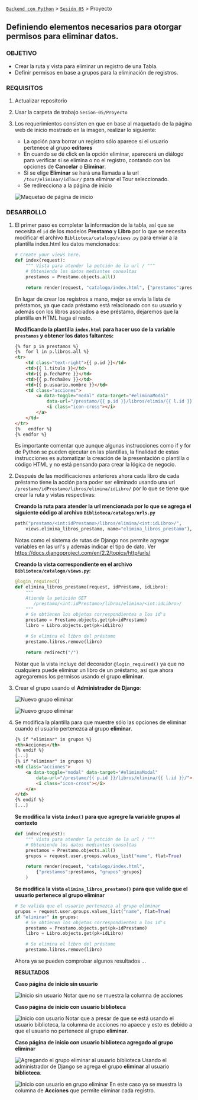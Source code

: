 [`Backend con Python`](../../Readme.md) > [`Sesión 05`](../Readme.md) > Proyecto
## Definiendo elementos necesarios para otorgar permisos para eliminar datos.

### OBJETIVO
- Crear la ruta y vista para eliminar un registro de una Tabla.
- Definir permisos en base a grupos para la eliminación de registros.

### REQUISITOS
1. Actualizar repositorio
1. Usar la carpeta de trabajo `Sesion-05/Proyecto`
1. Los requerimientos consisten en que en base al maquetado de la página web de inicio mostrado en la imagen, realizar lo siguiente:
   - La opción para borrar un registro sólo aparece si el usuario pertenece al grupo __editores__
   - En cuando se dé click en la opción eliminar, aparecerá un diálogo para verificar si se elimina o no el registro, contando con las opciones de __Cancelar__ o __Eliminar__.
   - Si se elige __Eliminar__ se hará una llamada a la url `/tour/eliminar/idTour/` para eliminar el Tour seleccionado.
   - Se redirecciona a la página de inicio

   ![Maquetao de página de inicio](assets/pagina-inicio-borrar-01.png)

### DESARROLLO
1. El primer paso es completar la información de la tabla, así que se necesita el `id` de los modelos __Prestamo__ y __Libro__ por lo que se necesita modificar el archivo `Biblioteca/catalogo/views.py` para enviar a la plantilla index.html los datos mencionados:

   ```python
   # Create your views here.
   def index(request):
       """ Vista para atender la petción de la url / """
       # Obteniendo los datos mediantes consultas
       prestamos = Prestamo.objects.all()

       return render(request, "catalogo/index.html", {"prestamos":prestamos})

   ```
   En lugar de crear los registros a mano, mejor se envía la lista de préstamos, ya que cada préstamo está relacionado con su usuario y además con los libros asociados a ese préstamo, dejaremos que la plantilla en HTML haga el resto.

   __Modificando la plantilla `index.html` para hacer uso de la variable `prestamos` y obtener los datos faltantes:__

   ```html
   {% for p in prestamos %}
   {%  for l in p.libros.all %}
   <tr>
       <td class="text-right">{{ p.id }}</td>
       <td>{{ l.titulo }}</td>
       <td>{{ p.fechaPre }}</td>
       <td>{{ p.fechaDev }}</td>
       <td>{{ p.usuario.nombre }}</td>
       <td class="acciones">
           <a data-toggle="modal" data-target="#eliminaModal"
               data-url="/prestamo/{{ p.id }}/libros/elimia/{{ l.id }}/">
               <i class="icon-cross"></i>
           </a>
       </td>
   </tr>
   {%   endfor %}
   {% endfor %}
   ```
   Es importante comentar que aunque algunas instrucciones como if y for de Python se pueden ejecutar en las plantillas, la finalidad de estas instrucciones es automatizar la creación de la presentación o plantilla o código HTML y no está pensando para crear la lógica de negocio.

1. Después de las modificaciones anteriores ahora cada libro de cada préstamo tiene la acción para poder ser eliminado usando una url `/prestamo/idPrestamo/libros/elimina/idLibro/` por lo que se tiene que crear la ruta y vistas respectivas:

   __Creando la ruta para atender la url mencionada por lo que se agrega el siguiente código al archivo `Biblioteca/catalogo/urls.py`__

   ```python
   path("prestamo/<int:idPrestamo>/libros/elimina/<int:idLibro>/",
       views.elimina_libros_prestamo, name="elimina_libros_prestamo"),
   ```
   Notas como el sistema de rutas de Django nos permite agregar variables en las url's y además indicar el tipo de dato. Ver https://docs.djangoproject.com/en/2.2/topics/http/urls/

   __Creando la vista correspondiente en el archivo `Biblioteca/catalogo/views.py`:__

   ```python
   @login_required()
   def elimina_libros_prestamo(request, idPrestamo, idLibro):
       """
       Atiende la petición GET
          /prestamo/<int:idPrestamo>/libros/elimina/<int:idLibro>/
       """
       # Se obtienen los objetos correspondientes a los id's
       prestamo = Prestamo.objects.get(pk=idPrestamo)
       libro = Libro.objects.get(pk=idLibro)

       # Se elimina el libro del préstamo
       prestamo.libros.remove(libro)

       return redirect("/")
   ```
   Notar que la vista incluye del decorador `@login_required()` ya que no cualquiera puede eliminar un libro de un préstamo, así que ahora agregaremos los permisos usando el grupo __eliminar__.

1. Crear el grupo usando el __Administrador de Django__:

   ![Nuevo grupo eliminar](assets/admin-django-nuevo-grupo-01.png)

   ![Nuevo grupo eliminar](assets/admin-django-nuevo-grupo-02.png)

1. Se modifica la plantilla para que muestre sólo las opciones de eliminar cuando el usuario pertenezca al grupo __eliminar__.

   ```html
   {% if "eliminar" in grupos %}
   <th>Acciones</th>
   {% endif %}
   [...]
   {% if "eliminar" in grupos %}
   <td class="acciones">
       <a data-toggle="modal" data-target="#eliminaModal"
           data-url="/prestamo/{{ p.id }}/libros/elimina/{{ l.id }}/">
           <i class="icon-cross"></i>
       </a>
   </td>
   {% endif %}
   [...]
   ```

   __Se modifica la vista `index()` para que agregre la variable grupos al contexto__

   ```python
   def index(request):
       """ Vista para atender la petción de la url / """
       # Obteniendo los datos mediantes consultas
       prestamos = Prestamo.objects.all()
       grupos = request.user.groups.values_list("name", flat=True)

       return render(request, "catalogo/index.html",
           {"prestamos":prestamos, "grupos":grupos}
       )
   ```

   __Se modifica la vista `elimina_libros_prestamo()` para que valide que el usuario pertenece al grupo eliminar__

   ```python
   # Se valida que el usuario pertenezca al grupo eliminar
   grupos = request.user.groups.values_list("name", flat=True)
   if "eliminar" in grupos:
       # Se obtienen los objetos correspondientes a los id's
       prestamo = Prestamo.objects.get(pk=idPrestamo)
       libro = Libro.objects.get(pk=idLibro)

       # Se elimina el libro del préstamo
       prestamo.libros.remove(libro)
   ```
   Ahora ya se pueden comprobar algunos resultados ...

   __RESULTADOS__

   __Caso página de inicio sin usuario__

   ![Inicio sin usuario](assets/pagina-inicio-borrar-02.png)
   Notar que no se muestra la columna de acciones

   __Caso página de inicio con usuario biblioteca__

   ![Inicio con usuario](assets/pagina-inicio-borrar-03.png)
   Notar que a presar de que se está usando el usuario biblioteca, la columna de acciones no apaece y esto es debido a que el usuario no pertenece al grupo __eliminar__.

   __Caso página de inicio con usuario biblioteca agregado al grupo eliminar__

   ![Agregando el grupo eliminar al usuario biblioteca](assets/pagina-inicio-borrar-04.png)
   Usando el administrador de Django se agrega el grupo __eliminar__ al usuario __biblioteca__.

   ![Inicio con usuario en grupo eliminar](assets/pagina-inicio-borrar-05.png)
   En este caso ya se muestra la columna de __Acciones__ que permite eliminar cada registro.

